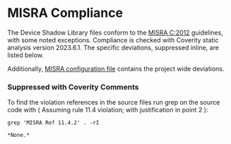 # MISRA Compliance

The Device Shadow Library files conform to the [MISRA C:2012](https://www.misra.org.uk)
guidelines, with some noted exceptions. Compliance is checked with Coverity static analysis
version 2023.6.1. The specific deviations, suppressed inline, are listed below.

Additionally, [MISRA configuration file](https://github.com/aws/Device-Shadow-for-AWS-IoT-embedded-sdk/blob/main/tools/coverity/misra.config) contains the project wide deviations.

### Suppressed with Coverity Comments
To find the violation references in the source files run grep on the source code
with ( Assuming rule 11.4 violation; with justification in point 2 ):
```
grep 'MISRA Ref 11.4.2' . -rI

*None.*